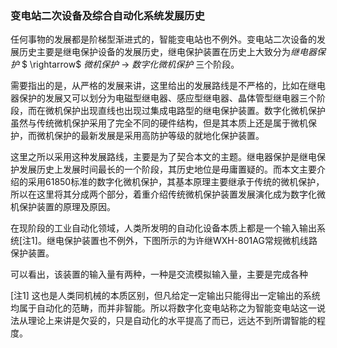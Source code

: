 ### 变电站二次设备及综合自动化系统发展历史

任何事物的发展都是阶梯型渐进式的，智能变电站也不例外。变电站二次设备的发展历史主要是继电保护设备的发展历史，继电保护装置在历史上大致分为*继电器保护* $ \rightarrow$ *微机保护* $\rightarrow$ *数字化微机保护* 三个阶段。

需要指出的是，从严格的发展来讲，这里给出的发展路线是不严格的，比如在继电器保护的发展又可以划分为电磁型继电器、感应型继电器、晶体管型继电器三个阶段，而在微机保护出现直线也出现过集成电路型的继电保护装置。数字化微机保护虽然与传统微机保护采用了完全不同的硬件结构，但是其本质上还是属于微机保护，而微机保护的最新发展是采用高防护等级的就地化保护装置。

这里之所以采用这种发展路线，主要是为了契合本文的主题。继电器保护是继电保护发展历史上发展时间最长的一个阶段，其历史地位是毋庸置疑的。而本文主要介绍的采用61850标准的数字化微机保护，其基本原理主要继承于传统的微机保护，所以在这里将其分成两个部分，着重介绍传统微机保护装置发展演化成为数字化微机保护装置的原理及原因。

在现阶段的工业自动化领域，人类所发明的自动化设备本质上都是一个输入输出系统[注1]。继电保护装置也不例外，下图所示的为许继WXH-801AG常规微机线路保护装置。



可以看出，该装置的输入量有两种，一种是交流模拟输入量，主要是完成各种



[注1] 这也是人类同机械的本质区别，但凡给定一定输出只能得出一定输出的系统均属于自动化的范畴，而并非智能。所以将数字化变电站称之为智能变电站这一说法从理论上来讲是欠妥的，只是自动化的水平提高了而已，远达不到所谓智能的程度。